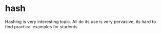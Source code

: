# hash

Hashing is very interesting topic. All do its use is very pervasive, its hard to find practical examples for students.




